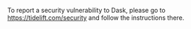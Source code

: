 To report a security vulnerability to Dask, please go to https://tidelift.com/security and follow the instructions there.
